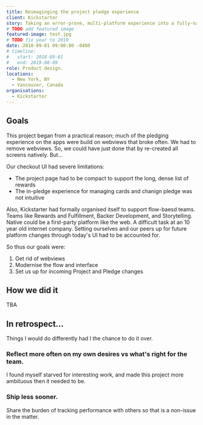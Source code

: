 ```yaml
---
title: Reimaginging the project pledge experience
client: Kickstarter
story: Taking an error-prone, multi-platform experience into a fully-native experience. Incrementally rolling out changes to change as we go and support a cross-functional future.
# TODO add featured image
featured-image: test.jpg
# TODO fix year to 2019
date: 2018-09-01 09:00:00 -0400
# timeline:
#   start: 2018-09-01
#   end: 2019-08-09
role: Product design.
locations: 
  - New York, NY
  - Vancouver, Canada
organisations:
  - Kickstarter
---
```


## Goals
This project began from a practical reason; much of the pledging experience on the apps were build on webviews that broke often. We had to remove webviews. So, we could have just done that by re-created all screens natively. But...

Our checkout UI had severe limitations:
- The project page had to be compact to support the long, dense list of rewards
- The in-pledge experience for managing cards and chanign pledge was not intuitive

Also, Kickstarter had formally organised itself to support flow-baesd teams. Teams like Rewards and Fulfillment, Backer Development, and Storytelling. Native could be a first-party platform like the web. A difficult task at an 10 year old internet company. Setting ourselves and our peers up for future platform changes through today's UI had to be accounted for. 

So thus our goals were:

1. Get rid of webviews
2. Modernise the flow and interface
3. Set us up for incoming Project and Pledge changes

## How we did it
TBA

## In retrospect...
Things I would do differently had I the chance to do it over.

### Reflect more often on my own desires vs what's right for the team. 
I found myself starved for interesting work, and made this project more ambituous then it needed to be.

### Ship less sooner.
Share the burden of tracking performance with others so that is a non-issue in the matter.